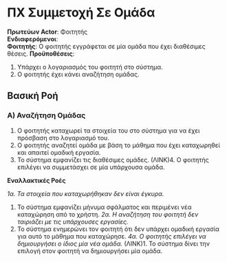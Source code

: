 # **ΠΧ Συμμετοχή Σε Ομάδα**

**Πρωτεύων Actor**: Φοιτητής   
**Ενδιαφερόμενοι**:    
**Φοιτητής**: Ο φοιτητής εγγράφεται σε μία ομάδα που έχει διαθέσιμες θέσεις.
**Προϋποθέσεις**:  
1. Υπάρχει ο λογαριασμός του φοιτητή στο σύστημα.
2. Ο φοιτητής έχει κάνει αναζήτηση ομάδας.

## Βασική Ροή

### Α) Αναζήτηση Ομάδας
1. Ο φοιτητής καταχωρεί τα στοιχεία του στο σύστημα για να έχει πρόσβαση στο λογαριασμό του.
2. Ο φοιτητής αναζητεί ομάδα με βάση το μάθημα που έχει καταχωρηθεί και απαιτεί ομαδική εργασία.
3. Το σύστημα εμφανίζει τις διαθέσιμες ομάδες.
(ΛΙΝΚ)4. Ο φοιτητής επιλέγει να συμμετάσχει σε μία υπάρχουσα ομάδα.

**Εναλλακτικές Ροές**

*1α. Τα στοιχεία που καταχωρήθηκαν δεν είναι έγκυρα.*
1. Το σύστημα εμφανίζει μήνυμα σφάλματος και περιμένει νέα καταχώρηση από το χρήστη.
*2α. Η αναζήτηση του φοιτητή δεν ταιριάζει με τις υπάρχουσες εργασίες.*
1. Το σύστημα ενημερώνει τον φοιτητή ότι δεν υπάρχει ομαδική εργασία για αυτό το μάθημα που καταχώρησε.
*4α. Ο φοιτητής επιλέγει να δημιουργήσει ο ίδιος μία νέα ομάδα.*
(ΛΙΝΚ)1. Το σύστημα δίνει την επιλογή στον φοιτητή να δημιουργήσει μία ομάδα.